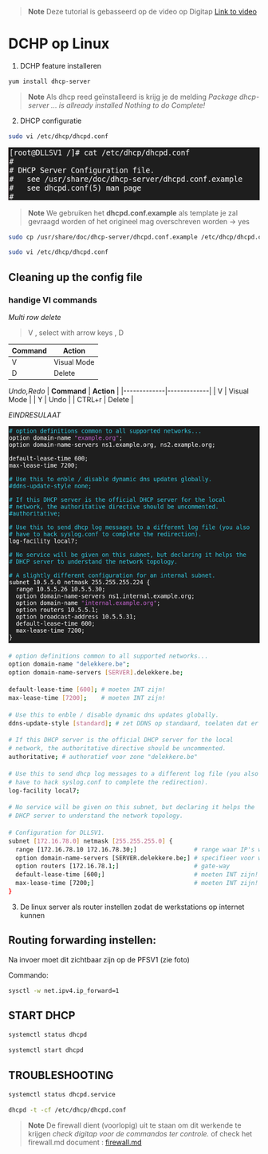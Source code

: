 > **Note**
> Deze tutorial is gebasseerd op de video op Digitap
> [Link to video](https://learning.ap.be/pluginfile.php/1901464/mod_resource/content/1/installatie%20DHCP%20.MP4)


# DCHP op Linux

1. DCHP feature installeren 

```bash
yum install dhcp-server
```

> **Note**
> Als dhcp reed geïnstalleerd is krijg je de melding
> *Package dhcp-server ... is allready installed*
> *Nothing to do*
> *Complete!*

2. DHCP configuratie

```bash
sudo vi /etc/dhcp/dhcpd.conf
```

![emptyConfig](./img/settingsEmpty.png)

> **Note**
> We gebruiken het **dhcpd.conf.example** als template
> je zal gevraagd worden of het origineel mag overschreven worden -> yes

```bash
sudo cp /usr/share/doc/dhcp-server/dhcpd.conf.example /etc/dhcp/dhcpd.conf
```

```bash
sudo vi /etc/dhcp/dhcpd.conf
```

## Cleaning up the config file
### handige VI commands

*Multi row delete*
> V , select with arrow keys , D

| **Command** | **Action**  |
|-------------|-------------|
| V           | Visual Mode |
| D           | Delete      |

*Undo,Redo*
| **Command** | **Action**  |
|-------------|-------------|
| V           | Visual Mode |
| Y           | Undo        |
| CTRL+r      | Delete      |

*EINDRESULAAT*

![emptyConfig](./img/cleanConf.png)

```bash
# option definitions common to all supported networks...
option domain-name "delekkere.be";
option domain-name-servers [SERVER].delekkere.be;

default-lease-time [600]; # moeten INT zijn!
max-lease-time [7200];    # moeten INT zijn!

# Use this to enble / disable dynamic dns updates globally.
ddns-update-style [standard]; # zet DDNS op standaard, toelaten dat er een DDNS update gebeurd

# If this DHCP server is the official DHCP server for the local
# network, the authoritative directive should be uncommented.
authoritative; # authoratief voor zone "delekkere.be"

# Use this to send dhcp log messages to a different log file (you also
# have to hack syslog.conf to complete the redirection).
log-facility local7;

# No service will be given on this subnet, but declaring it helps the 
# DHCP server to understand the network topology.

# Configuration for DLLSV1.
subnet [172.16.78.0] netmask [255.255.255.0] {
  range [172.16.78.10 172.16.78.30;]                # range waar IP's worden uitgedeeld VAN TOT
  option domain-name-servers [SERVER.delekkere.be;] # specifieer voor welk DNS gebied, mag ook het IP adres zijn.
  option routers [172.16.78.1;]                     # gate-way
  default-lease-time [600;]                         # moeten INT zijn!
  max-lease-time [7200;]                            # moeten INT zijn!
}
```

3. De linux server als router instellen zodat de werkstations op internet kunnen

## Routing forwarding instellen:

Na invoer moet dit zichtbaar zijn op de PFSV1 (zie foto)

Commando:
```bash
sysctl -w net.ipv4.ip_forward=1
```
## START DHCP

```bash
systemctl status dhcpd
```

```bash
systemctl start dhcpd
```

## TROUBLESHOOTING

```bash
systemctl status dhcpd.service
```

```bash
dhcpd -t -cf /etc/dhcp/dhcpd.conf
```


> **Note**
> De firewall dient (voorlopig) uit te staan om dit werkende te krijgen
> *check digitap voor de commandos ter controle.*
> of check het firewall.md document :
> [firewall.md](firewall.md)


